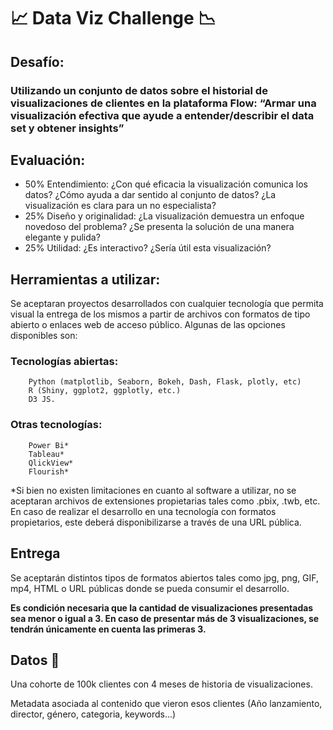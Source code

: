 # :chart_with_upwards_trend:  Data Viz Challenge :chart_with_downwards_trend:
## Desafío: 
### Utilizando un conjunto de datos sobre el historial de visualizaciones de clientes en la plataforma Flow: “Armar una visualización efectiva que ayude a entender/describir el data set y obtener insights” 
## Evaluación:
- 50% Entendimiento: ¿Con qué eficacia la visualización comunica los datos? ¿Cómo ayuda a dar sentido al conjunto de datos? ¿La visualización es clara para un no especialista?       
- 25% Diseño y originalidad: ¿La visualización demuestra un enfoque novedoso del problema? ¿Se presenta la solución de una manera elegante y pulida?
- 25% Utilidad: ¿Es interactivo? ¿Sería útil esta visualización?

## Herramientas a utilizar:

Se aceptaran proyectos desarrollados con cualquier tecnología que permita visual la entrega de los mismos a partir de archivos con formatos de tipo abierto o enlaces web de acceso público.
    Algunas de las opciones disponibles son:

### Tecnologías abiertas:
        Python (matplotlib, Seaborn, Bokeh, Dash, Flask, plotly, etc)
        R (Shiny, ggplot2, ggplotly, etc.)
        D3 JS.

### Otras tecnologías:
        Power Bi* 
        Tableau*
        QlickView*
        Flourish*




*Si bien no existen limitaciones en cuanto al software a utilizar, no se aceptaran archivos de extensiones propietarias tales como .pbix, .twb, etc. En caso de realizar el desarrollo en una tecnología con formatos propietarios, este deberá disponibilizarse a través de una URL pública.

## Entrega
   Se aceptarán distintos tipos de formatos abiertos tales como jpg, png, GIF, mp4, HTML o URL públicas donde se pueda consumir el desarrollo.
   
   **Es condición necesaria que la cantidad de visualizaciones presentadas sea menor o igual a 3. En caso de presentar más de 3 visualizaciones, se tendrán únicamente en cuenta las primeras 3.**
 
 ## Datos :file_folder:

Una cohorte de 100k clientes con 4 meses de historia de visualizaciones.   

Metadata asociada al contenido que vieron esos clientes (Año lanzamiento, director, género, categoria, keywords...)

 
  

